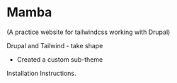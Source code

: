 # Mamba
(A practice website for tailwindcss working with Drupal)

Drupal and Tailwind - take shape
  - Created a custom sub-theme

Installation Instructions.
